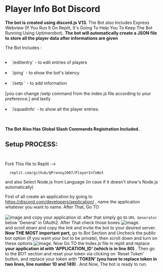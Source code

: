 # Player Info Bot Discord

<b>The bot is created using discord.js V13.</b>  The Bot also Includes Express Webview (If You Run It On Replit, It's Going To Help You To Keep The Bot Running Using Uptimerobot). <b> The bot will automatically create a JSON file to store all the player data after informations are given    </b>

The Bot Includes : <br> <br>
<li>`/editentry` - to edit entries of players </li> <br>
<li>`/ping` - to show the bot's latency</li> <br>
<li> `/setp <ign> <gameid> <realname><devicename>` - to add information </li> <br> [you can change /setp command from the index.js file according to your preference.]
      and lastly <br><br>
<li> `/squadinfo` - to show all the player entries. </li> <br><br>

<b>The Bot Also Has Global Slash Commands Registration Included. </b> <br>

## Setup PROCESS: <br><br> 
Fork This file to Replit --> 

      replit.com/github/@Pronoy2007/PlayerInfoBot
 and also Select Node.js from Language (in case if it doesn't show's Node.js automatically)
      
 First of all create an application by going to https://discord.com/developers/application/ , name the application whatever you want to name. After That, Go TO  <br> <br>    ![image](https://github.com/Pronoy2007/PlayerInfoBot/assets/82769834/1d2428b6-b71f-4708-ae83-9b5f303fca7d)   and copy your application id. after that simply go to `URL Generator` below 'General' in OAuth2. After That check those boxes    ![image](https://github.com/Pronoy2007/PlayerInfoBot/assets/82769834/562528b3-523d-4099-84bc-fe59462afac0). <br>   and scroll down and copy the link and invite the bot to your desired server. <br> <b> Now THE MOST important part,</b> go to Bot Section and Uncheck the public bot option (if you want your bot to be private), then scroll down and turn on these options    ![image](https://github.com/Pronoy2007/PlayerInfoBot/assets/82769834/3d31f6f1-596a-4f11-9968-4df9cfcd1f0a).   Now Go TO the Index.js file in replit and replace  <b> your application id with 'APPLICATION_ID' (which is in line 80) </b>. Then go to the BOT section and reset your token via clicking on 'Reset Token' button, and replace your token with  <b> 'TOKEN' (you have to replace token in two lines, line number 10 and 149) </b>. And Now, The bot is ready to run. 

  
